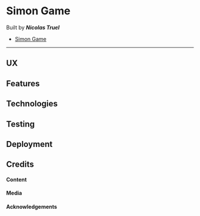 # Simon Game
Built by **_Nicolas Truel_**

* [Simon Game](https://simon-game-nicktruel.c9users.io/index.html)
---
## UX

## Features

## Technologies

## Testing

## Deployment

## Credits

#### Content

#### Media

#### Acknowledgements